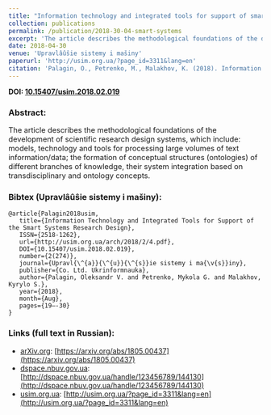 ```yaml
---
title: "Information technology and integrated tools for support of smart systems research design"
collection: publications
permalink: /publication/2018-30-04-smart-systems
excerpt: 'The article describes the methodological foundations of the development of scientific research design systems, which include: models, technology and tools for processing large volumes of text information/data; the formation of conceptual structures (ontologies) of different branches of knowledge, their system integration based on transdisciplinary and ontology concepts.'
date: 2018-04-30
venue: 'Upravlâûŝie sistemy i mašiny'
paperurl: 'http://usim.org.ua/?page_id=3311&lang=en'
citation: 'Palagin, O., Petrenko, M., Malakhov, K. (2018). Information Technology and Integrated Tools for Support of the Smart Systems Research Design. <i>Upravlâûŝie sistemy i mašiny, 2(274)</i>, 19-30. DOI: 10.15407/usim.2018.02.019'
---
```


**DOI: [10.15407/usim.2018.02.019](https://doi.org/10.15407/usim.2018.02.019)**

### Abstract:
<p style="font-size:11pt">
The article describes the methodological foundations of the development of scientific research design systems, which include: models, technology and tools for processing large volumes of text information/data; the formation of conceptual structures (ontologies) of different branches of knowledge, their system integration based on transdisciplinary and ontology concepts.
</p>

### Bibtex (Upravlâûŝie sistemy i mašiny):
```
@article{Palagin2018usim,
   title={Information Technology and Integrated Tools for Support of the Smart Systems Research Design},
   ISSN={2518-1262},
   url={http://usim.org.ua/arch/2018/2/4.pdf},
   DOI={10.15407/usim.2018.02.019},
   number={2(274)},
   journal={Upravl{\^{a}}{\^{u}}{\^{s}}ie sistemy i ma{\v{s}}iny},
   publisher={Co. Ltd. Ukrinformnauka},
   author={Palagin, Oleksandr V. and Petrenko, Mykola G. and Malakhov, Kyrylo S.},
   year={2018},
   month={Aug},
   pages={19–-30}
}
```

### Links (full text in Russian):
* [arXiv.org](https://arxiv.org/a/0000-0003-3223-9844): [https://arxiv.org/abs/1805.00437](https://arxiv.org/abs/1805.00437)
* [dspace.nbuv.gov.ua](http://dspace.nbuv.gov.ua/): [http://dspace.nbuv.gov.ua/handle/123456789/144130](http://dspace.nbuv.gov.ua/handle/123456789/144130)
* [usim.org.ua](http://usim.org.ua/?lang=en): [http://usim.org.ua/?page_id=3311&lang=en](http://usim.org.ua/?page_id=3311&lang=en)